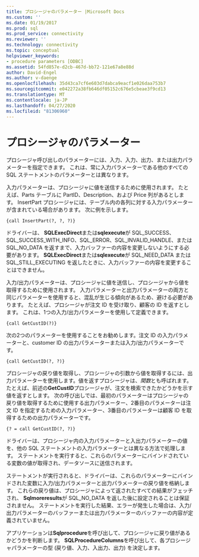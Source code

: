 ```yaml
---
title: プロシージャのパラメーター |Microsoft Docs
ms.custom: ''
ms.date: 01/19/2017
ms.prod: sql
ms.prod_service: connectivity
ms.reviewer: ''
ms.technology: connectivity
ms.topic: conceptual
helpviewer_keywords:
- procedure parameters [ODBC]
ms.assetid: 54fd857e-d2cb-467d-bb72-121e67a8e88d
author: David-Engel
ms.author: v-daenge
ms.openlocfilehash: 35d43ca7cf6e603d7dabca9eacf1e026daa753b7
ms.sourcegitcommit: e042272a38fb646df05152c676e5cbeae3f9cd13
ms.translationtype: MT
ms.contentlocale: ja-JP
ms.lasthandoff: 04/27/2020
ms.locfileid: "81306960"
---
```

# <a name="procedure-parameters"></a>プロシージャのパラメーター
プロシージャ呼び出しのパラメーターには、入力、入力、出力、または出力パラメーターを指定できます。 これは、常に入力パラメーターである他のすべての SQL ステートメントのパラメーターとは異なります。  
  
 入力パラメーターは、プロシージャに値を送信するために使用されます。 たとえば、Parts テーブルに PartID、Description、および Price 列があるとします。 InsertPart プロシージャには、テーブル内の各列に対する入力パラメーターが含まれている場合があります。 次に例を示します。  
  
```  
{call InsertPart(?, ?, ?)}  
```  
  
 ドライバーは、 **SQLExecDirect**または**sqlexecute**が SQL_SUCCESS、SQL_SUCCESS_WITH_INFO、SQL_ERROR、SQL_INVALID_HANDLE、または SQL_NO_DATA を返すまで、入力バッファーの内容を変更しないようにする必要があります。 **SQLExecDirect**または**sqlexecute**が SQL_NEED_DATA または SQL_STILL_EXECUTING を返したときに、入力バッファーの内容を変更することはできません。  
  
 入力/出力パラメーターは、プロシージャに値を送信し、プロシージャから値を取得するために使用されます。 入力パラメーターと出力パラメーターの両方と同じパラメーターを使用すると、混乱が生じる傾向があるため、避ける必要があります。 たとえば、プロシージャが注文 ID を受け取り、顧客の ID を返すとします。 これは、1つの入力/出力パラメーターを使用して定義できます。  
  
```  
{call GetCustID(?)}  
```  
  
 次の2つのパラメーターを使用することをお勧めします。注文 ID の入力パラメーターと、customer ID の出力パラメーターまたは入力/出力パラメーターです。  
  
```  
{call GetCustID(?, ?)}  
```  
  
 プロシージャの戻り値を取得し、プロシージャの引数から値を取得するには、出力パラメーターを使用します。値を返すプロシージャは、*関数*とも呼ばれます。 たとえば、前述の**GetCustID**プロシージャが、注文を検索できたかどうかを示す値を返すとします。 次の呼び出しでは、最初のパラメーターはプロシージャの戻り値を取得するために使用する出力パラメーター、2番目のパラメーターは注文 ID を指定するための入力パラメーター、3番目のパラメーターは顧客 ID を取得するための出力パラメーターです。  
  
```  
{? = call GetCustID(?, ?)}  
```  
  
 ドライバーは、プロシージャ内の入力パラメーターと入出力パラメーターの値を、他の SQL ステートメントの入力パラメーターとは異なる方法で処理します。 ステートメントを実行すると、これらのパラメーターにバインドされている変数の値が取得され、データソースに送信されます。  
  
 ステートメントが実行されると、ドライバーは、これらのパラメーターにバインドされた変数に入力/出力パラメーターと出力パラメーターの戻り値を格納します。 これらの戻り値は、プロシージャによって返されたすべての結果がフェッチされ、 **Sqlmoreresults**が SQL_NO_DATA を返した後に設定されることは保証されません。 ステートメントを実行した結果、エラーが発生した場合は、入力/出力パラメーターのバッファーまたは出力パラメーターのバッファーの内容が定義されていません。  
  
 アプリケーションは**Sqlprocedure**を呼び出して、プロシージャに戻り値があるかどうかを判断します。 **SQLProcedureColumns**を呼び出して、各プロシージャパラメーターの型 (戻り値、入力、入出力、出力) を決定します。
